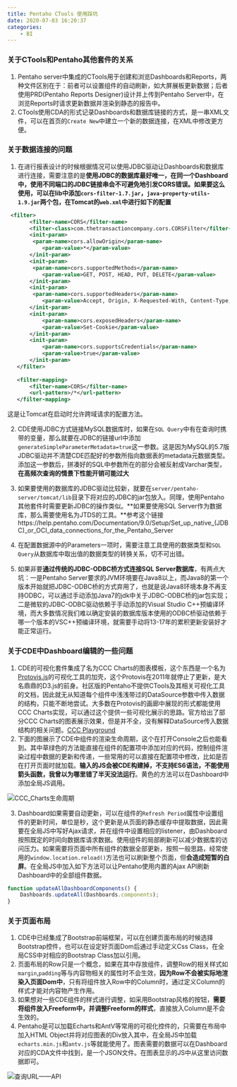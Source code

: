 ```yaml
---
title: Pentaho CTools 使用踩坑
date: 2020-07-03 16:20:37
categories:
    - BI
---
```


### 关于CTools和Pentaho其他套件的关系

1. Pentaho server中集成的CTools用于创建和浏览Dashboards和Reports，两种文件区别在于：前者可以设置组件的自动刷新，如大屏展板更新数据；后者使用PRD(Pentaho Reports Designer)设计并上传到Pentaho Server中，在浏览Reports时请求更新数据并渲染到静态的报告中。
2. CTools使用CDA的形式记录Dashboards和数据库链接的方式，是一串XML文件，可以在首页的`Create New`中建立一个新的数据连接，在XML中修改更方便。

### 关于数据连接的问题

1. 在进行报表设计的时候根据情况可以使用JDBC驱动让Dashboards和数据库进行连接，需要注意的是**使用JDBC的数据库最好唯一，在同一个Dashboard中，使用不同端口的JDBC链接串会不可避免地引发CORS错误。如果要这么使用，可以在lib中添加`cors-filter-1.7.jar`，`java-property-utils-1.9.jar`两个包，在Tomcat的`web.xml`中进行如下的配置** 

``````xml
 <filter>       
       <filter-name>CORS</filter-name>
       <filter-class>com.thetransactioncompany.cors.CORSFilter</filter-class>
       <init-param>
        <param-name>cors.allowOrigin</param-name>
           <param-value>*</param-value>
       </init-param>
       <init-param>
        <param-name>cors.supportedMethods</param-name>
           <param-value>GET, POST, HEAD, PUT, DELETE</param-value>
       </init-param>
       <init-param>
        <param-name>cors.supportedHeaders</param-name>
           <param-value>Accept, Origin, X-Requested-With, Content-Type, Last-Modified</param-value>
       </init-param>
       <init-param>
           <param-name>cors.exposedHeaders</param-name>
           <param-value>Set-Cookie</param-value>
       </init-param>
       <init-param>
           <param-name>cors.supportsCredentials</param-name>
           <param-value>true</param-value>
       </init-param>
   </filter>
  
   <filter-mapping>
       <filter-name>CORS</filter-name>
       <url-pattern>/*</url-pattern>
   </filter-mapping>
``````

这是让Tomcat在启动时允许跨域请求的配置方法。

2. CDE使用JDBC方式链接MySQL数据库时，如果在`SQL Query`中有在查询时携带的变量，那么就要在JDBC的链接url中添加`generateSimpleParameterMetadata=true`这一参数。这是因为MySQL的5.7版JDBC驱动并不清楚CDE匹配好的参数所指向数据表的metadata元数据类型。添加这一参数后，拼凑好的SQL中参数所在的部分会被反射成Varchar类型，**在高频次查询的情景下性能开销可能过大**

3. 如果要使用的数据库的JDBC驱动比较新，就要在`server/pentaho-server/tomcat/lib`目录下将对应的JDBC的jar包放入。同理，使用Pentaho其他套件时需要更新JDBC的操作类似。**如果要使用SQL Server作为数据库，那么需要使用名为JTDS的工具。**参考这个链接https://help.pentaho.com/Documentation/9.0/Setup/Set_up_native_(JDBC)_or_OCI_data_connections_for_the_Pentaho_Server
4. 在配置数据源中的Parameters一项时，需要注意工具使用的数据类型和`SQL Query`从数据库中取出值的数据类型的转换关系，切不可出错。
5. 如果非要**通过传统的JDBC-ODBC桥方式连接SQL Server数据库**，有两点大坑：一是Pentaho Server要求的JVM环境要在Java8以上，而Java8的第一个版本开始就把JDBC-ODBC桥的方式弃用了，也就是说Java8环境本身不再支持ODBC，可以通过手动添加Java7的jdk中关于JDBC-ODBC桥的jar包实现；二是微软的JDBC-ODBC驱动依赖于手动添加的Visual Studio C++预编译环境，而大多数情况我们难以确定安装的数据库版本使用的ODBC桥驱动依赖于哪一个版本的VSC++预编译环境，就需要手动将13-17年的累积更新安装好才能正常运行。

### 关于CDE中Dashboard编辑的一些问题

1. CDE的可视化套件集成了名为CCC Charts的图表模板，这个东西是一个名为[Protovis.js](http://mbostock.github.io/protovis/)的可视化工具的加壳，这个Protovis在2011年就停止了更新，是大名鼎鼎的D3.js的前身。社区版的Pentaho不提供CTools及其相关可视化工具的文档，因此就无从知道每个组件中浅浅带过的DataSource参数中传入数据的结构，只能不断地尝试。大多数在Protovis的画廊中展现的形式都能使用CCC Charts实现，可以通过这个提供一些可视化展示的思路。官方给出了部分CCC Charts的图表展示效果，但是并不全，没有解释DataSource传入数据结构的相关问题。[CCC Playground](https://webdetails.github.io/ccc/#type=treemap&anchor=flare-library-modules)
2. 下面的图展示了CDE中组件的渲染生命周期，这个在打开Console之后也能看到。其中草绿色的方法能直接在组件的配置项中添加对应的代码，控制组件渲染过程中数据的更新和传递，一些常用的可以直接在配置项中修改，比如是否在打开页面时就加载。**输入的JS会被CDE构建掉，不支持ES6语法，不能使用箭头函数，我曾以为哪里错了半天没法运行**。黄色的方法可以在Dashboard中添加全局JS调用。

![CCC_Charts生命周期](Post1/PentahoCTools使用踩坑1.png)

3. Dashboard如果需要自动更新，可以在组件的`Refresh Period`属性中设置组件的更新时间，单位是秒，这个更新是从页面的静态缓存中提取数据，因此需要在全局JS中写好Ajax请求，并在组件中设置相应的listener，由Dashboard按照既定的时间向数据库请求数据。使用组件的局部刷新可以减少数据库的访问压力。如果需要将页面中所有组件的数据全部更新，按照一般思路，经常使用的`window.location.reload()`方法也可以刷新整个页面，但**会造成短暂的白屏**。在全局JS中加入如下方法可以让Pentaho使用内置的Ajax API刷新Dashboard中的全部组件数据。

```javascript
function updateAllDashboardComponents() {
    Dashboards.updateAll(Dashboards.components);
} 
```

### 关于页面布局

1. CDE中已经集成了Bootstrap前端框架，可以在创建页面布局的时候选择Bootstrap控件，也可以在设定好页面Dom后通过手动定义Css Class，在全局CSS中对相应的Bootstrap Class加以引用。
2. 页面布局的Row只是一个概念，如果在其中存放组件，调整Row的相关样式如`margin`,`padding`等与内容物相关的属性时不会生效，**因为Row不会被实际地渲染入页面Dom中**，只有将组件放入Row中的Column时，通过定义Column的样式才能对内容物产生作用。
3. 如果想对一些CDE组件的样式进行调整，如采用Bootstrap风格的按钮，**需要将组件放入Freeform中，并调整Freeform的样式**，直接放入Column是不会生效的。
4. Pentaho是可以加载Echarts和AntV等常用的可视化控件的，只需要在布局中加入HTML Object并将对应图表的Div放入其中，在全局JS中加载`echarts.min.js`和`antv.js`等就能使用了。图表需要的数据可以在Dashboard对应的CDA文件中找到，是一个JSON文件。在图表显示的JS中从这里访问数据即可。

![查询URL——API](Post1/PentahoCTools使用踩坑2.png)


